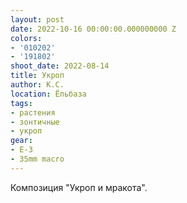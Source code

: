 ```yaml
---
layout: post
date: 2022-10-16 00:00:00.000000000 Z
colors:
- '010202'
- '191802'
shoot_date: 2022-08-14
title: Укроп
author: К.С.
location: Ёльбаза
tags:
- растения
- зонтичные
- укроп
gear:
- E-3
- 35mm macro
---
```

Композиция "Укроп и мракота".

